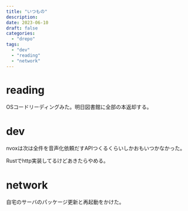 ```yaml
---
title: "いつもの"
description:
date: 2023-06-10
draft: false
categories:
  - "drepo"
tags:
  - "dev"
  - "reading"
  - "network"
---
```


# reading

OSコードリーディングみた。明日図書館に全部の本返却する。

# dev

nvoxは次は全件を音声化依頼だすAPIつくるくらいしかおもいつかなかった。

Rustでhttp実装してるけどあきたらやめる。

# network

自宅のサーバのパッケージ更新と再起動をかけた。
